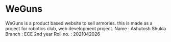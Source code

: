 # WeGuns
WeGuns is a product based website to sell armories. this is made as a project for robotics club, web development project.
Name : Ashutosh Shukla
Branch : ECE 2nd year
Roll no. : 2021042026

